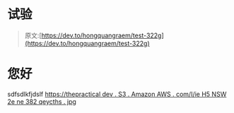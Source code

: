 # 试验

> 原文:[https://dev.to/hongquangraem/test-322g](https://dev.to/hongquangraem/test-322g)

# [](#hello)您好

sdfsdlkfjdslf
[https://thepractical dev . S3 . Amazon AWS . com/I/ie H5 NSW 2e ne 382 qeycths . jpg](https://thepracticaldev.s3.amazonaws.com/i/ieh5nsw2ne382qeycths.jpg)